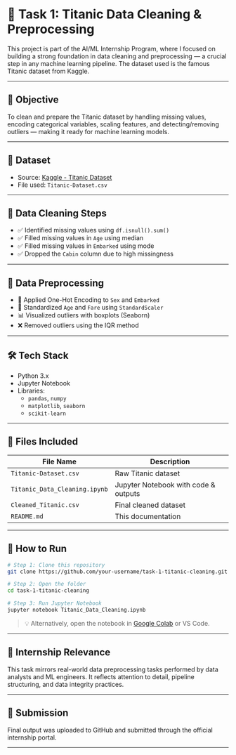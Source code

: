 
# 🚢 Task 1: Titanic Data Cleaning & Preprocessing

This project is part of the AI/ML Internship Program, where I focused on building a strong foundation in data cleaning and preprocessing — a crucial step in any machine learning pipeline. The dataset used is the famous Titanic dataset from Kaggle.

---

## 🎯 Objective

To clean and prepare the Titanic dataset by handling missing values, encoding categorical variables, scaling features, and detecting/removing outliers — making it ready for machine learning models.

---

## 📂 Dataset

- Source: [Kaggle - Titanic Dataset](https://www.kaggle.com/datasets/yasserh/titanic-dataset)
- File used: `Titanic-Dataset.csv`

---

## 🧹 Data Cleaning Steps

- ✅ Identified missing values using `df.isnull().sum()`
- ✅ Filled missing values in `Age` using median
- ✅ Filled missing values in `Embarked` using mode
- ✅ Dropped the `Cabin` column due to high missingness

---

## 🔁 Data Preprocessing

- 🧠 Applied One-Hot Encoding to `Sex` and `Embarked`
- 📏 Standardized `Age` and `Fare` using `StandardScaler`
- 📊 Visualized outliers with boxplots (Seaborn)
- ❌ Removed outliers using the IQR method

---

## 🛠️ Tech Stack

- Python 3.x
- Jupyter Notebook
- Libraries:
  - `pandas`, `numpy`
  - `matplotlib`, `seaborn`
  - `scikit-learn`

---

## 📁 Files Included

| File Name                      | Description                           |
|-------------------------------|---------------------------------------|
| `Titanic-Dataset.csv`         | Raw Titanic dataset                   |
| `Titanic_Data_Cleaning.ipynb` | Jupyter Notebook with code & outputs  |
| `Cleaned_Titanic.csv`         | Final cleaned dataset                 |
| `README.md`                   | This documentation                    |

---

## 🧪 How to Run

```bash
# Step 1: Clone this repository
git clone https://github.com/your-username/task-1-titanic-cleaning.git

# Step 2: Open the folder
cd task-1-titanic-cleaning

# Step 3: Run Jupyter Notebook
jupyter notebook Titanic_Data_Cleaning.ipynb
```

> 💡 Alternatively, open the notebook in [Google Colab](https://colab.research.google.com/) or VS Code.

---

## 💼 Internship Relevance

This task mirrors real-world data preprocessing tasks performed by data analysts and ML engineers. It reflects attention to detail, pipeline structuring, and data integrity practices.

---

## 🚀 Submission

Final output was uploaded to GitHub and submitted through the official internship portal.

---
